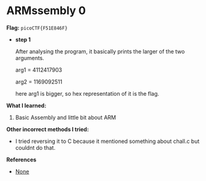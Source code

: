 # ARMssembly 0

**Flag:** `picoCTF{F51E846F}`



- **step 1**

    After analysing the program, it basically prints the larger of the two arguments.

    arg1 = 4112417903

    arg2 = 1169092511

    here arg1 is bigger, so hex representation of it is the flag.



**What I learned:**

1. Basic Assembly and little bit about ARM

**Other incorrect methods I tried:**

- I tried reversing it to C because it mentioned something about chall.c but couldnt do that.

**References**

- [None](https://www.youtube.com/watch?v=gfmRrPjnEw4)

